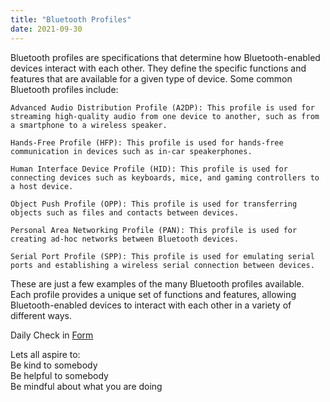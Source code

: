 ```yaml
---
title: "Bluetooth Profiles"
date: 2021-09-30
---  
```


Bluetooth profiles are specifications that determine how Bluetooth-enabled devices interact with each other. They define the specific functions and features that are available for a given type of device. Some common Bluetooth profiles include:

    Advanced Audio Distribution Profile (A2DP): This profile is used for streaming high-quality audio from one device to another, such as from a smartphone to a wireless speaker.

    Hands-Free Profile (HFP): This profile is used for hands-free communication in devices such as in-car speakerphones.

    Human Interface Device Profile (HID): This profile is used for connecting devices such as keyboards, mice, and gaming controllers to a host device.

    Object Push Profile (OPP): This profile is used for transferring objects such as files and contacts between devices.

    Personal Area Networking Profile (PAN): This profile is used for creating ad-hoc networks between Bluetooth devices.

    Serial Port Profile (SPP): This profile is used for emulating serial ports and establishing a wireless serial connection between devices.

These are just a few examples of the many Bluetooth profiles available. Each profile provides a unique set of functions and features, allowing Bluetooth-enabled devices to interact with each other in a variety of different ways.




Daily Check in [Form](https://forms.gle/BRA4EH2sMoZdLPgE8)

Lets all aspire to:  
Be kind to somebody  
Be helpful to somebody  
Be mindful about what you are doing
